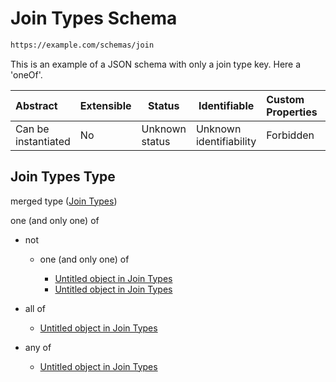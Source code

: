 # Join Types Schema

```txt
https://example.com/schemas/join
```

This is an example of a JSON schema with only a join type key. Here a 'oneOf'.


| Abstract            | Extensible | Status         | Identifiable            | Custom Properties | Additional Properties | Access Restrictions | Defined In                                                                       |
| :------------------ | ---------- | -------------- | ----------------------- | :---------------- | --------------------- | ------------------- | -------------------------------------------------------------------------------- |
| Can be instantiated | No         | Unknown status | Unknown identifiability | Forbidden         | Allowed               | none                | [join.schema.json](../generated-schemas/join.schema.json "open original schema") |

## Join Types Type

merged type ([Join Types](join.md))

one (and only one) of

-   not

    -   one (and only one) of

        -   [Untitled object in Join Types](join-oneof-0-not-oneof-0.md "check type definition")
        -   [Untitled object in Join Types](join-oneof-0-not-oneof-1.md "check type definition")
-   all of

    -   [Untitled object in Join Types](join-oneof-1-allof-0.md "check type definition")
-   any of

    -   [Untitled object in Join Types](join-oneof-2-anyof-0.md "check type definition")
